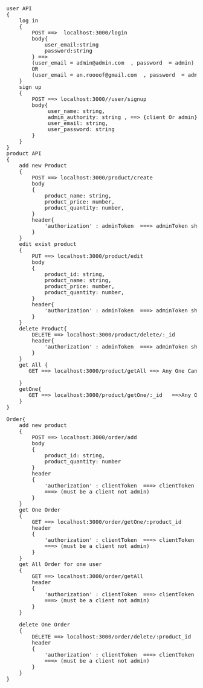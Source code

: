 <pre>
user API
{
    log in 
    {
        POST ==>  localhost:3000/login
        body{
            user_email:string
            password:string 
        } ==> 
        (user_email = admin@admin.com  , password  = admin) 
        OR
        (user_email = an.roooof@gmail.com  , password  = admin) ==> (create Default)
    }
    sign up
    {
        POST ==> localhost:3000//user/signup
        body{
             user_name: string,
             admin_authority: string , ==> {client Or admin}
             user_email: string,
             user_password: string
        }
    }
}
product API
{
    add new Product
    {
        POST ==> localhost:3000/product/create
        body
        {
            product_name: string,
            product_price: number,
            product_quantity: number,
        }
        header{
            'authorization' : adminToken  ===> adminToken should start with '123=' then token that come to you when log in
        }
    }
    edit exist product
    {
        PUT ==> localhost:3000/product/edit
        body
        {
            product_id: string,
            product_name: string,
            product_price: number,
            product_quantity: number,
        }
        header{
            'authorization' : adminToken  ===> adminToken should start with '123=' then token that come to you when log in
        }
    }
    delete Product{
        DELETE ==> localhost:3000/product/delete/:_id
        header{
            'authorization' : adminToken  ===> adminToken should start with '123=' then token that come to you when log in
        }
    }
    get All {
       GET ==> localhost:3000/product/getAll ==> Any One Can see ALl Product

    }
    getOne{
       GET ==> localhost:3000/product/getOne/:_id   ==>Any One can get One Product
    }
}

Order{
    add new product
    {
        POST ==> localhost:3000/order/add
        body
        { 
            product_id: string,
            product_quantity: number
        }
        header
        {
            'authorization' : clientToken  ===> clientToken should start with '123=' then token that come to you when log in
            ===> (must be a client not admin)
        }
    }
    get One Order
    {
        GET ==> localhost:3000/order/getOne/:product_id
        header
        {
            'authorization' : clientToken  ===> clientToken should start with '123=' then token that come to you when log in
            ===> (must be a client not admin)
        }
    }
    get All Order for one user
    {
        GET ==> localhost:3000/order/getAll
        header
        {
            'authorization' : clientToken  ===> clientToken should start with '123=' then token that come to you when log in
            ===> (must be a client not admin)
        }
    }

    delete One Order
    {
        DELETE ==> localhost:3000/order/delete/:product_id
        header
        {
            'authorization' : clientToken  ===> clientToken should start with '123=' then token that come to you when log in
            ===> (must be a client not admin)
        }
    }
}

</pre>


